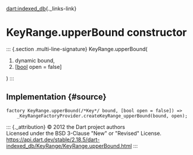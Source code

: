 [dart:indexed\_db](../../dart-indexed_db/dart-indexed_db-library){._links-link}

KeyRange.upperBound constructor
===============================

::: {.section .multi-line-signature}
KeyRange.upperBound(

1.  dynamic bound,
2.  \[[bool](../../dart-core/bool-class) open = false\]

)
:::

Implementation {#source}
--------------

``` {.language-dart data-language="dart"}
factory KeyRange.upperBound(/*Key*/ bound, [bool open = false]) =>
    _KeyRangeFactoryProvider.createKeyRange_upperBound(bound, open);
```

::: {._attribution}
© 2012 the Dart project authors\
Licensed under the BSD 3-Clause \"New\" or \"Revised\" License.\
<https://api.dart.dev/stable/2.18.5/dart-indexed_db/KeyRange/KeyRange.upperBound.html>
:::
